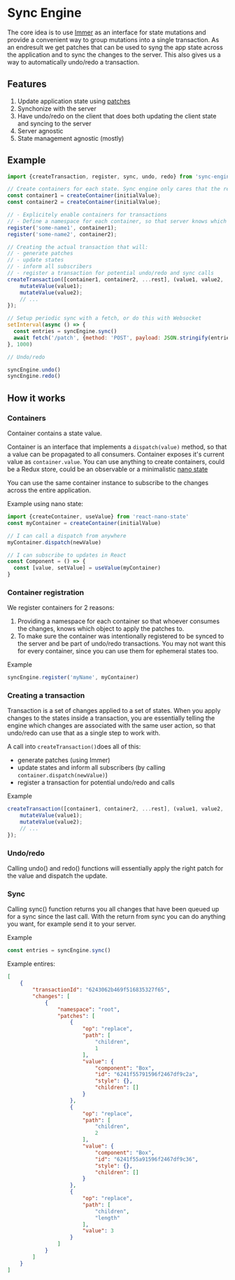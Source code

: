# Sync Engine
The core idea is to use [Immer](https://immerjs.github.io/immer/) as an interface for state mutations and provide a convenient way to group mutations into a single transaction.
As an endresult we get patches that can be used to syng the app state across the application and to sync the changes to the server. This also gives us a way to automatically undo/redo a transaction.

## Features

1. Update application state using [patches](https://immerjs.github.io/immer/patches)
2. Synchonize with the server
3. Have undo/redo on the client that does both updating the client state and syncing to the server
4. Server agnostic
5. State management agnostic (mostly)

## Example

```js
import {createTransaction, register, sync, undo, redo} from 'sync-engine'

// Create containers for each state. Sync engine only cares that the result has a "value" and a "dispatch(newValue)"
const container1 = createContainer(initialValue);
const container2 = createContainer(initialValue);

// - Explicitely enable containers for transactions
// - Define a namespace for each container, so that server knows which object it has to patch.
register('some-name1', container1);
register('some-name2', container2);

// Creating the actual transaction that will:
// - generate patches
// - update states
// - inform all subscribers
// - register a transaction for potential undo/redo and sync calls
createTransaction([container1, container2, ...rest], (value1, value2, ...rest) => {
    mutateValue(value1);
    mutateValue(value2);
    // ...
});

// Setup periodic sync with a fetch, or do this with Websocket
setInterval(async () => {
  const entries = syncEngine.sync()
  await fetch('/patch', {method: 'POST', payload: JSON.stringify(entries)})
}, 1000)

// Undo/redo

syncEngine.undo()
syncEngine.redo()

```

## How it works

### Containers

Container contains a state value.

Container is an interface that implements a `dispatch(value)` method, so that a value can be propagated to all consumers.
Container exposes it's current value as `container.value`.
You can use anything to create containers, could be a Redux store, could be an observable or a minimalistic [nano state](https://github.com/kof/react-nano-state)

You can use the same container instance to subscribe to the changes across the entire application.

Example using nano state:

```js
import {createContainer, useValue} from 'react-nano-state'
const myContainer = createContainer(initialValue)

// I can call a dispatch from anywhere
myContainer.dispatch(newValue)

// I can subscribe to updates in React
const Component = () => {
  const [value, setValue] = useValue(myContainer)
}
```

### Container registration

We register containers for 2 reasons: 
1. Providing a namespace for each container so that whoever consumes the changes, knows which object to apply the patches to.
2. To make sure the container was intentionally registered to be synced to the server and be part of undo/redo transactions. You may not want this for every container, since you can use them for ephemeral states too.

Example

```js
syncEngine.register('myName', myContainer)
```

### Creating a transaction

Transaction is a set of changes applied to a set of states. When you apply changes to the states inside a transaction, you are essentially telling the engine which changes are associated with the same user action, so that undo/redo can use that as a single step to work with.

A call into `createTransaction()`does all of this:

- generate patches (using Immer)
- update states and inform all subscribers (by calling `container.dispatch(newValue)`)
- register a transaction for potential undo/redo and calls

Example

```js
createTransaction([container1, container2, ...rest], (value1, value2, ...rest) => {
    mutateValue(value1);
    mutateValue(value2);
    // ...
});
```

### Undo/redo

Calling undo() and redo() functions will essentially apply the right patch for the value and dispatch the update.

### Sync

Calling sync() function returns you all changes that have been queued up for a sync since the last call.
With the return from sync you can do anything you want, for example send it to your server.

Example

```js
const entries = syncEngine.sync()
```

Example entires:

```json
[
    {
        "transactionId": "6243062b469f516835327f65",
        "changes": [
            {
                "namespace": "root",
                "patches": [
                    {
                        "op": "replace",
                        "path": [
                            "children",
                            1
                        ],
                        "value": {
                            "component": "Box",
                            "id": "6241f55791596f2467df9c2a",
                            "style": {},
                            "children": []
                        }
                    },
                    {
                        "op": "replace",
                        "path": [
                            "children",
                            2
                        ],
                        "value": {
                            "component": "Box",
                            "id": "6241f55a91596f2467df9c36",
                            "style": {},
                            "children": []
                        }
                    },
                    {
                        "op": "replace",
                        "path": [
                            "children",
                            "length"
                        ],
                        "value": 3
                    }
                ]
            }
        ]
    }
]
```


